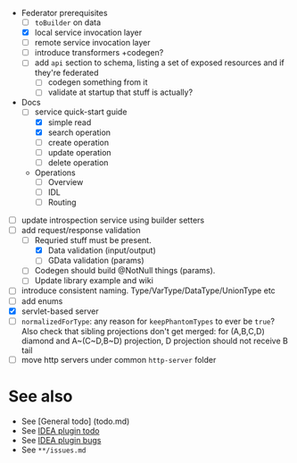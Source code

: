 - Federator prerequisites
  - [ ] `toBuilder` on data
  - [x] local service invocation layer
  - [ ] remote service invocation layer
  - [ ] introduce transformers +codegen?
  - [ ] add `api` section to schema, listing a set of exposed resources and if they're federated
    - [ ] codegen something from it
    - [ ] validate at startup that stuff is actually?

- Docs
  - [ ] service quick-start guide
    - [x] simple read
    - [x] search operation
    - [ ] create operation
    - [ ] update operation
    - [ ] delete operation
  - Operations
    - [ ] Overview
    - [ ] IDL
    - [ ] Routing
    
- [ ] update introspection service using builder setters
- [ ] add request/response validation
  - [ ] Requried stuff must be present. 
    - [x] Data validation (input/output)
    - [ ] GData validation (params)
  - [ ] Codegen should build @NotNull things (params). 
  - [ ] Update library example and wiki
- [ ] introduce consistent naming. Type/VarType/DataType/UnionType etc
- [ ] add enums
- [x] servlet-based server
- [ ] `normalizedForType`: any reason for `keepPhantomTypes` to ever be `true`? Also check that sibling projections don't get merged: for (A,B,C,D) diamond and A~(C~D,B~D) projection, D projection should not receive B tail 
- [ ] move http servers under common `http-server` folder

# See also
- See [General todo] (todo.md)
- See [IDEA plugin todo](idea-plugin/todo.md)
- See [IDEA plugin bugs](idea-plugin/bugs.md)
- See `**/issues.md`
